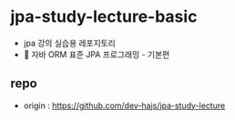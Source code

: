 # jpa-study-lecture-basic
* jpa 강의 실습용 레포지토리
* 🧩 자바 ORM 표준 JPA 프로그래밍 - 기본편

## repo
* origin : https://github.com/dev-hajs/jpa-study-lecture
